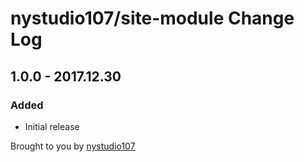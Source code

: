 # nystudio107/site-module Change Log

## 1.0.0 - 2017.12.30
### Added
* Initial release

Brought to you by [nystudio107](https://nystudio107.com/)
